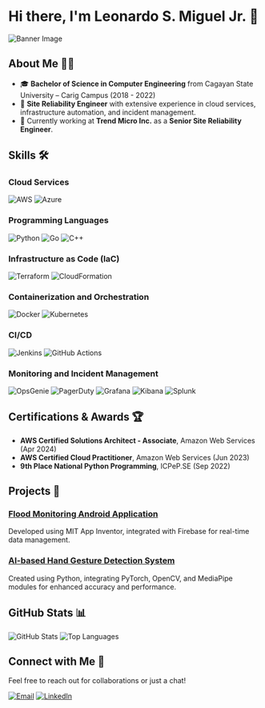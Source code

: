 # Hi there, I'm Leonardo S. Miguel Jr. 👋

![Banner Image](https://yourbannerurl.com/banner.png)

## About Me 🧑‍💻

- 🎓 **Bachelor of Science in Computer Engineering** from Cagayan State University – Carig Campus (2018 - 2022)
- 🌟 **Site Reliability Engineer** with extensive experience in cloud services, infrastructure automation, and incident management.
- 💼 Currently working at **Trend Micro Inc.** as a **Senior Site Reliability Engineer**.

## Skills 🛠️

### Cloud Services
![AWS](https://img.shields.io/badge/AWS-%23232F3E.svg?style=for-the-badge&logo=amazon-aws&logoColor=white)
![Azure](https://img.shields.io/badge/Azure-%230072C6.svg?style=for-the-badge&logo=microsoft-azure&logoColor=white)

### Programming Languages
![Python](https://img.shields.io/badge/Python-%233776AB.svg?style=for-the-badge&logo=python&logoColor=white)
![Go](https://img.shields.io/badge/Go-%2300ADD8.svg?style=for-the-badge&logo=go&logoColor=white)
![C++](https://img.shields.io/badge/C++-%2300599C.svg?style=for-the-badge&logo=cplusplus&logoColor=white)

### Infrastructure as Code (IaC)
![Terraform](https://img.shields.io/badge/Terraform-%235835CC.svg?style=for-the-badge&logo=terraform&logoColor=white)
![CloudFormation](https://img.shields.io/badge/CloudFormation-%23232F3E.svg?style=for-the-badge&logo=amazon-aws&logoColor=white)

### Containerization and Orchestration
![Docker](https://img.shields.io/badge/Docker-%232496ED.svg?style=for-the-badge&logo=docker&logoColor=white)
![Kubernetes](https://img.shields.io/badge/Kubernetes-%23326CE5.svg?style=for-the-badge&logo=kubernetes&logoColor=white)

### CI/CD
![Jenkins](https://img.shields.io/badge/Jenkins-%23D24939.svg?style=for-the-badge&logo=jenkins&logoColor=white)
![GitHub Actions](https://img.shields.io/badge/GitHub_Actions-%232088FF.svg?style=for-the-badge&logo=github-actions&logoColor=white)

### Monitoring and Incident Management
![OpsGenie](https://img.shields.io/badge/OpsGenie-%23232F3E.svg?style=for-the-badge&logo=opsgenie&logoColor=white)
![PagerDuty](https://img.shields.io/badge/PagerDuty-%23232F3E.svg?style=for-the-badge&logo=pagerduty&logoColor=white)
![Grafana](https://img.shields.io/badge/Grafana-%23F46800.svg?style=for-the-badge&logo=grafana&logoColor=white)
![Kibana](https://img.shields.io/badge/Kibana-%23232F3E.svg?style=for-the-badge&logo=kibana&logoColor=white)
![Splunk](https://img.shields.io/badge/Splunk-%23232F3E.svg?style=for-the-badge&logo=splunk&logoColor=white)

## Certifications & Awards 🏆

- **AWS Certified Solutions Architect - Associate**, Amazon Web Services (Apr 2024)
- **AWS Certified Cloud Practitioner**, Amazon Web Services (Jun 2023)
- **9th Place National Python Programming**, ICPeP.SE (Sep 2022)

## Projects 🚀

### [Flood Monitoring Android Application](https://github.com/LeonardoSMiguelJr/flood-monitoring-app)
Developed using MIT App Inventor, integrated with Firebase for real-time data management.

### [AI-based Hand Gesture Detection System](https://github.com/LeonardoSMiguelJr/hand-gesture-detection)
Created using Python, integrating PyTorch, OpenCV, and MediaPipe modules for enhanced accuracy and performance.

## GitHub Stats 📊

![GitHub Stats](https://github-readme-stats.vercel.app/api?username=leomiguel15&show_icons=true&theme=dark&count_private=true)
![Top Languages](https://github-readme-stats.vercel.app/api/top-langs/?username=leomiguel15&layout=compact&theme=dark)

## Connect with Me 🤝

Feel free to reach out for collaborations or just a chat!

[![Email](https://img.shields.io/badge/Email-D14836?style=for-the-badge&logo=gmail&logoColor=white)](mailto:lmiguel94104@gmail.com)
[![LinkedIn](https://img.shields.io/badge/LinkedIn-%230077B5.svg?style=for-the-badge&logo=linkedin&logoColor=white)](www.linkedin.com/in/leonardo-miguel-jr)
